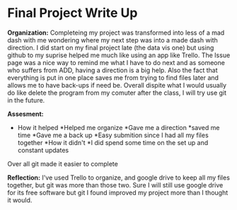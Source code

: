 # Final Project Write Up

**Organization:**  Completeing my project was transformed into less of a mad dash with me wondering where my next step was into 
a made dash with direction. I did start on my final project late (the data vis one) but using github to my suprise helped me much like
using an app like Trello. The Issue page was a nice way to remind me what I have to do next and as someone who suffers from ADD, having
a direction is a big help. Also the fact that everything is put in one place saves me from trying to find files later and allows me to
have back-ups if need be. Overall dispite what I would usually do like delete the program from my comuter after the class, I will try 
use git in the future.

**Assesment:**  
* How it helped
  *Helped me organize
  *Gave me a direction
  *saved me time
  *Gave me a back up
  *Easy submition since I had all my files together
*How it didn't
  *I did spend some time on the set up and constant updates

Over all git made it easier to complete

**Reflection:** I've used Trello to organize, and google drive to keep all my files together, but git was more than those two.
Sure I will still use google drive for its free software but git I found improved my project more than I thought it would.